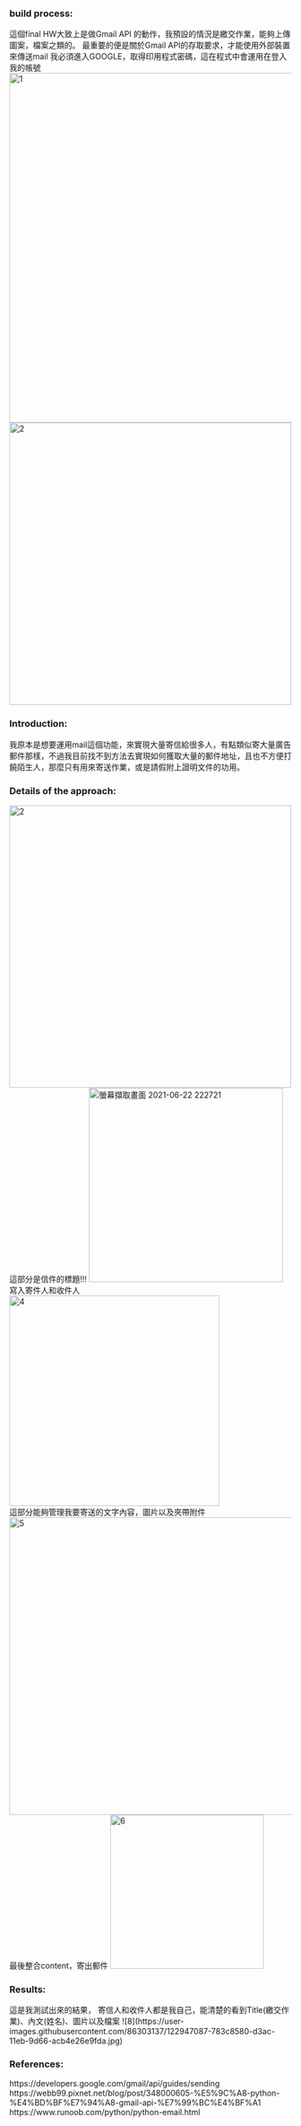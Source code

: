<h3>build process:</h3>
這個final HW大致上是做Gmail API 的動作，我預設的情況是繳交作業，能夠上傳圖案，檔案之類的。
最重要的便是關於Gmail API的存取要求，才能使用外部裝置來傳送mail
我必須進入GOOGLE，取得印用程式密碼，這在程式中會運用在登入我的帳號
<br>
<img width="623" alt="1" src="https://user-images.githubusercontent.com/86303137/122943355-8937c780-d3a9-11eb-84e2-b3bde120df29.png">
<br>
<img width="503" alt="2" src="https://user-images.githubusercontent.com/86303137/122943724-d7e56180-d3a9-11eb-8279-eb2dd3a40691.png">
<br>

<h3>Introduction:</h3>
我原本是想要運用mail這個功能，來實現大量寄信給很多人，有點類似寄大量廣告郵件那樣，不過我目前找不到方法去實現如何獲取大量的郵件地址，且也不方便打饒陌生人，那麼只有用來寄送作業，或是請假附上證明文件的功用。
<br>

<h3>Details of the approach:</h3>
<img width="503" alt="2" src="https://user-images.githubusercontent.com/86303137/122943724-d7e56180-d3a9-11eb-8279-eb2dd3a40691.png">
<br>
這部分是信件的標題!!!
<img width="346" alt="螢幕擷取畫面 2021-06-22 222721" src="https://user-images.githubusercontent.com/86303137/122944424-6659e300-d3aa-11eb-90dd-c6210fd67bbe.png">
<br>
寫入寄件人和收件人
<img width="375" alt="4" src="https://user-images.githubusercontent.com/86303137/122944433-68bc3d00-d3aa-11eb-81dd-ecdcde2f608e.png">
<br>
這部分能夠管理我要寄送的文字內容，圖片以及夾帶附件
<img width="530" alt="5" src="https://user-images.githubusercontent.com/86303137/122944696-9ef9bc80-d3aa-11eb-8f29-7f6a498823f7.png">
<br>
最後整合content，寄出郵件
<img width="274" alt="6" src="https://user-images.githubusercontent.com/86303137/122945273-0dd71580-d3ab-11eb-817d-b34123f248bf.png">

<h3>Results:</h3>
這是我測試出來的結果，
寄信人和收件人都是我自己，能清楚的看到Title(繳交作業)、內文(姓名)、圖片以及檔案
![8](https://user-images.githubusercontent.com/86303137/122947087-783c8580-d3ac-11eb-9d66-acb4e26e9fda.jpg)


<h3>References:</h3>
https://developers.google.com/gmail/api/guides/sending
https://webb99.pixnet.net/blog/post/348000605-%E5%9C%A8-python-%E4%BD%BF%E7%94%A8-gmail-api-%E7%99%BC%E4%BF%A1
https://www.runoob.com/python/python-email.html
